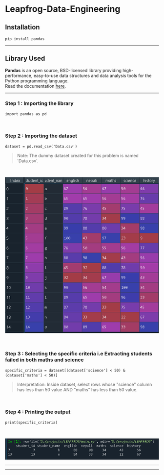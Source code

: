 # Leapfrog-Data-Engineering

## Installation   
```
pip install pandas   
```
___

## Library Used   

**Pandas** is an open source, BSD-licensed library providing high-performance, easy-to-use data structures and data analysis tools for the Python programming language.   
Read the documentation [here][1].   

[1]:<https://pandas.pydata.org/docs/> "here"   

___

### **Step 1** : Importing the library   

```
import pandas as pd
```   
<br>

### **Step 2** : Importing the dataset   
```
dataset = pd.read_csv('Data.csv')
```   
>Note: The dummy dataset created for this problem is named 'Data.csv'.  

<br>

![Dummy Dataset](https://raw.githubusercontent.com/Maskey71098/Leapfrog-Data-Engineering/main/assets/dataset.PNG?raw=true "Dummy Dataset")   

<br>

### **Step 3** : Selecting the specific criteria i.e Extracting students failed in both maths and science   

```
specific_criteria = dataset[(dataset['science'] < 50) & (dataset['maths'] < 50)]
```
>Interpretation: Inside dataset, select rows whose "science" column has less than 50 value AND "maths" has less than 50 value.   

<br>

### **Step 4** : Printing the output   
 ```
 print(specific_criteria)
 ```
<br>

![Output](https://raw.githubusercontent.com/Maskey71098/Leapfrog-Data-Engineering/main/assets/output.PNG "Output")   

___
___
